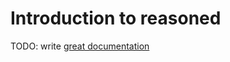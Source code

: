 # Introduction to reasoned

TODO: write [great documentation](http://jacobian.org/writing/what-to-write/)
